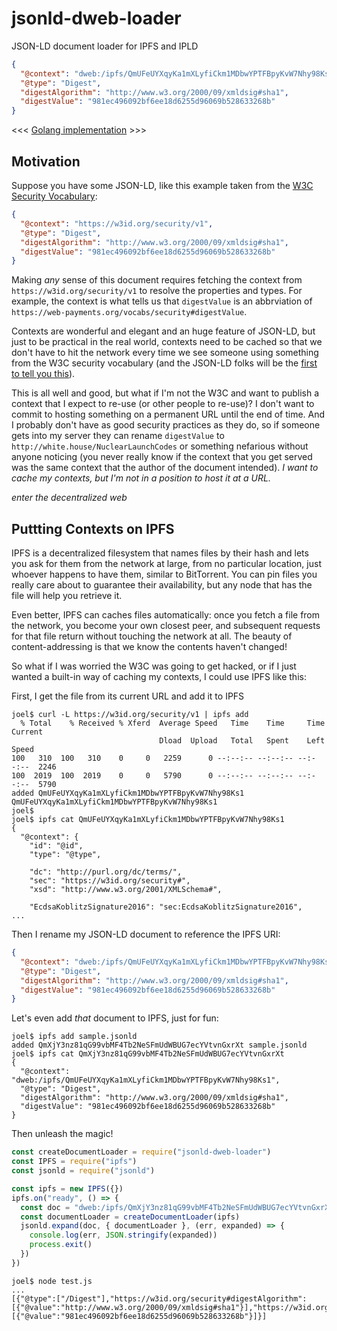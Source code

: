# jsonld-dweb-loader
JSON-LD document loader for IPFS and IPLD

```json
{
  "@context": "dweb:/ipfs/QmUFeUYXqyKa1mXLyfiCkm1MDbwYPTFBpyKvW7Nhy98Ks1",
  "@type": "Digest",
  "digestAlgorithm": "http://www.w3.org/2000/09/xmldsig#sha1",
  "digestValue": "981ec496092bf6ee18d6255d96069b528633268b"
}
```

<<< [Golang implementation](https://gist.github.com/joeltg/0cdbe1e058197b0058e9f8ea8dbbd7e9) >>>

## Motivation

Suppose you have some JSON-LD, like this example taken from the [W3C Security Vocabulary](https://web-payments.org/vocabs/security#Digest):
```json
{
  "@context": "https://w3id.org/security/v1",
  "@type": "Digest",
  "digestAlgorithm": "http://www.w3.org/2000/09/xmldsig#sha1",
  "digestValue": "981ec496092bf6ee18d6255d96069b528633268b"
}
```

Making _any_ sense of this document requires fetching the context from `https://w3id.org/security/v1` to resolve the properties and types. For example, the context is what tells us that `digestValue` is an abbrviation of `https://web-payments.org/vocabs/security#digestValue`.

Contexts are wonderful and elegant and an huge feature of JSON-LD, but just to be practical in the real world, contexts need to be cached so that we don't have to hit the network every time we see someone using something from the W3C security vocabulary (and the JSON-LD folks will be the [first to tell you this](http://manu.sporny.org/2016/json-ld-context-caching/)).

This is all well and good, but what if I'm not the W3C and want to publish a context that I expect to re-use (or other people to re-use)? I don't want to commit to hosting something on a permanent URL until the end of time. And I probably don't have as good security practices as they do, so if someone gets into my server they can rename `digestValue` to `http://white.house/NuclearLaunchCodes` or something nefarious without anyone noticing (you never really know if the context that you get served was the same context that the author of the document intended). _I want to cache my contexts, but I'm not in a position to host it at a URL._

_enter the decentralized web_

## Puttting Contexts on IPFS

IPFS is a decentralized filesystem that names files by their hash and lets you ask for them from the network at large, from no particular location, just whoever happens to have them, similar to BitTorrent. You can pin files you really care about to guarantee their availability, but any node that has the file will help you retrieve it.

Even better, IPFS can caches files automatically: once you fetch a file from the network, you become your own closest peer, and subsequent requests for that file return without touching the network at all. The beauty of content-addressing is that we know the contents haven't changed!

So what if I was worried the W3C was going to get hacked, or if I just wanted a built-in way of caching my contexts, I could use IPFS like this:

First, I get the file from its current URL and add it to IPFS

```
joel$ curl -L https://w3id.org/security/v1 | ipfs add
  % Total    % Received % Xferd  Average Speed   Time    Time     Time  Current
                                 Dload  Upload   Total   Spent    Left  Speed
100   310  100   310    0     0   2259      0 --:--:-- --:--:-- --:--:--  2246
100  2019  100  2019    0     0   5790      0 --:--:-- --:--:-- --:--:--  5790
added QmUFeUYXqyKa1mXLyfiCkm1MDbwYPTFBpyKvW7Nhy98Ks1 QmUFeUYXqyKa1mXLyfiCkm1MDbwYPTFBpyKvW7Nhy98Ks1
joel$
joel$ ipfs cat QmUFeUYXqyKa1mXLyfiCkm1MDbwYPTFBpyKvW7Nhy98Ks1
{
  "@context": {
    "id": "@id",
    "type": "@type",

    "dc": "http://purl.org/dc/terms/",
    "sec": "https://w3id.org/security#",
    "xsd": "http://www.w3.org/2001/XMLSchema#",

    "EcdsaKoblitzSignature2016": "sec:EcdsaKoblitzSignature2016",
...
```

Then I rename my JSON-LD document to reference the IPFS URI:

```json
{
  "@context": "dweb:/ipfs/QmUFeUYXqyKa1mXLyfiCkm1MDbwYPTFBpyKvW7Nhy98Ks1",
  "@type": "Digest",
  "digestAlgorithm": "http://www.w3.org/2000/09/xmldsig#sha1",
  "digestValue": "981ec496092bf6ee18d6255d96069b528633268b"
}
```

Let's even add _that_ document to IPFS, just for fun:
```
joel$ ipfs add sample.jsonld 
added QmXjY3nz81qG99vbMF4Tb2NeSFmUdWBUG7ecYVtvnGxrXt sample.jsonld
joel$ ipfs cat QmXjY3nz81qG99vbMF4Tb2NeSFmUdWBUG7ecYVtvnGxrXt
{
  "@context": "dweb:/ipfs/QmUFeUYXqyKa1mXLyfiCkm1MDbwYPTFBpyKvW7Nhy98Ks1",
  "@type": "Digest",
  "digestAlgorithm": "http://www.w3.org/2000/09/xmldsig#sha1",
  "digestValue": "981ec496092bf6ee18d6255d96069b528633268b"
}
```

Then unleash the magic!
```javascript
const createDocumentLoader = require("jsonld-dweb-loader")
const IPFS = require("ipfs")
const jsonld = require("jsonld")

const ipfs = new IPFS({})
ipfs.on("ready", () => {
  const doc = "dweb:/ipfs/QmXjY3nz81qG99vbMF4Tb2NeSFmUdWBUG7ecYVtvnGxrXt"
  const documentLoader = createDocumentLoader(ipfs)
  jsonld.expand(doc, { documentLoader }, (err, expanded) => {
    console.log(err, JSON.stringify(expanded))
    process.exit()
  })
})
```

```
joel$ node test.js 
...
[{"@type":["/Digest"],"https://w3id.org/security#digestAlgorithm":[{"@value":"http://www.w3.org/2000/09/xmldsig#sha1"}],"https://w3id.org/security#digestValue":[{"@value":"981ec496092bf6ee18d6255d96069b528633268b"}]}]
```
